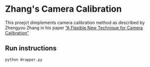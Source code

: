 # Zhang's Camera Calibration
This proejct dimplements camera calibration method as described by Zhengyou Zhang in his paper [”A Flexible New Technique for Camera Calibration”](https://www.microsoft.com/en-us/research/wp-content/uploads/2016/02/tr98-71.pdf)

## Run instructions

```
python Wrapper.py
```
